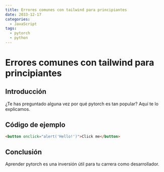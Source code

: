```yaml
---
title: Errores comunes con tailwind para principiantes
date: 2033-12-17
categories:
  - JavaScript
tags:
  - pytorch
  - python
---
```


# Errores comunes con tailwind para principiantes

## Introducción

¿Te has preguntado alguna vez por qué pytorch es tan popular? Aquí te lo explicamos.

## Código de ejemplo

```html
<button onclick="alert('Hello!')">Click me</button>
```

## Conclusión

Aprender pytorch es una inversión útil para tu carrera como desarrollador.